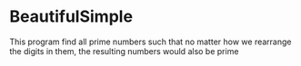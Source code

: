 # BeautifulSimple
This program find all prime numbers such that no matter how we rearrange the digits in them, the resulting numbers would also be prime
